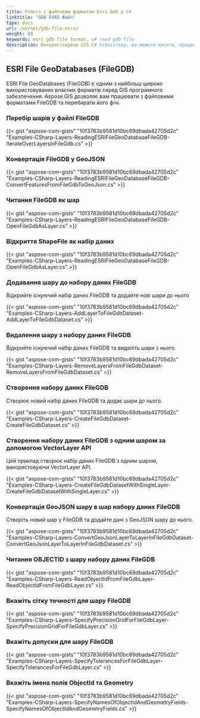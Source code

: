 ```yaml
---
title: Робота з файловим форматом Esri Gdb у C#
linktitle: "GDB ESRI Файл"
type: docs
url: /uk/net/gdb-file-esri/
weight: 80
keywords: esri gdb file format, c# read gdb file
description: Використовуючи GIS C# бібліотеку, ви можете читати, працювати, конвертувати або маніпулювати файлами GeoDatabases FileGDB ESRI.
---
```


## **ESRI File GeoDatabases (FileGDB)**
ESRI File GeoDatabases (FileGDB) є одним з найбільш широко використовуваних власних форматів серед GIS програмного забезпечення. Aspose.GIS дозволяє вам працювати з файловими форматами FileGDB та перебирати його фічі.
### **Перебір шарів у файлі FileGDB**
{{< gist "aspose-com-gists" "10f3783b9581d10bc69dbada42705d2c" "Examples-CSharp-Layers-ReadingESRIFileGeoDatabaseFileGDB-IterateOverLayersInFileGdb.cs" >}}
### **Конвертація FileGDB у GeoJSON**
{{< gist "aspose-com-gists" "10f3783b9581d10bc69dbada42705d2c" "Examples-CSharp-Layers-ReadingESRIFileGeoDatabaseFileGDB-ConvertFeaturesFromFileGdbToGeoJson.cs" >}}
### **Читання FileGDB як шар**
{{< gist "aspose-com-gists" "10f3783b9581d10bc69dbada42705d2c" "Examples-CSharp-Layers-ReadingESRIFileGeoDatabaseFileGDB-OpenFileGdbAsLayer.cs" >}}
### **Відкриття ShapeFile як набір даних**
{{< gist "aspose-com-gists" "10f3783b9581d10bc69dbada42705d2c" "Examples-CSharp-Layers-ReadingESRIFileGeoDatabaseFileGDB-OpenFileGdbAsLayer.cs" >}}
### **Додавання шару до набору даних FileGDB**
Відкрийте існуючий набір даних FileGDB та додайте нові шари до нього

{{< gist "aspose-com-gists" "10f3783b9581d10bc69dbada42705d2c" "Examples-CSharp-Layers-AddLayerToFileGdbDataset-AddLayerToFileGdbDataset.cs" >}}
### **Видалення шару з набору даних FileGDB**
Відкрийте існуючий набір даних FileGDB та видаліть шари з нього.

{{< gist "aspose-com-gists" "10f3783b9581d10bc69dbada42705d2c" "Examples-CSharp-Layers-RemoveLayersFromFileGdbDataset-RemoveLayersFromFileGdbDataset.cs" >}}
### **Створення набору даних FileGDB**
Створює новий набір даних FileGDB та додає шари до нього.

{{< gist "aspose-com-gists" "10f3783b9581d10bc69dbada42705d2c" "Examples-CSharp-Layers-CreateFileGdbDataset-CreateFileGdbDataset.cs" >}}
### **Створення набору даних FileGDB з одним шаром за допомогою VectorLayer API**
Цей приклад створює набір даних FileGDB з одним шаром, використовуючи VectorLayer API.

{{< gist "aspose-com-gists" "10f3783b9581d10bc69dbada42705d2c" "Examples-CSharp-Layers-CreateFileGdbDatasetWithSingleLayer-CreateFileGdbDatasetWithSingleLayer.cs" >}}
### **Конвертація GeoJSON шару в шар набору даних FileGDB**
Створіть новий шар у FileGDB та додайте дані з GeoJSON шару до нього.

{{< gist "aspose-com-gists" "10f3783b9581d10bc69dbada42705d2c" "Examples-CSharp-Layers-ConvertGeoJsonLayerToLayerInFileGdbDataset-ConvertGeoJsonLayerToLayerInFileGdbDataset.cs" >}}
### **Читання OBJECTID з шару набору даних FileGDB**
{{< gist "aspose-com-gists" "10f3783b9581d10bc69dbada42705d2c" "Examples-CSharp-Layers-ReadObjectIdFromFileGdbLayer-ReadObjectIdFromFileGdbLayer.cs" >}}
### **Вкажіть сітку точності для шару FileGDB**
{{< gist "aspose-com-gists" "10f3783b9581d10bc69dbada42705d2c" "Examples-CSharp-Layers-SpecifyPrecisionGridForFileGdbLayer-SpecifyPrecisionGridForFileGdbLayer.cs" >}}
### **Вкажіть допуски для шару FileGDB**
{{< gist "aspose-com-gists" "10f3783b9581d10bc69dbada42705d2c" "Examples-CSharp-Layers-SpecifyTolerancesForFileGdbLayer-SpecifyTolerancesForFileGdbLayer.cs" >}}
### **Вкажіть імена полів ObjectId та Geometry**
{{< gist "aspose-com-gists" "10f3783b9581d10bc69dbada42705d2c" "Examples-CSharp-Layers-SpecifyNamesOfObjectIdAndGeometryFields-SpecifyNamesOfObjectIdAndGeometryFields.cs" >}}
